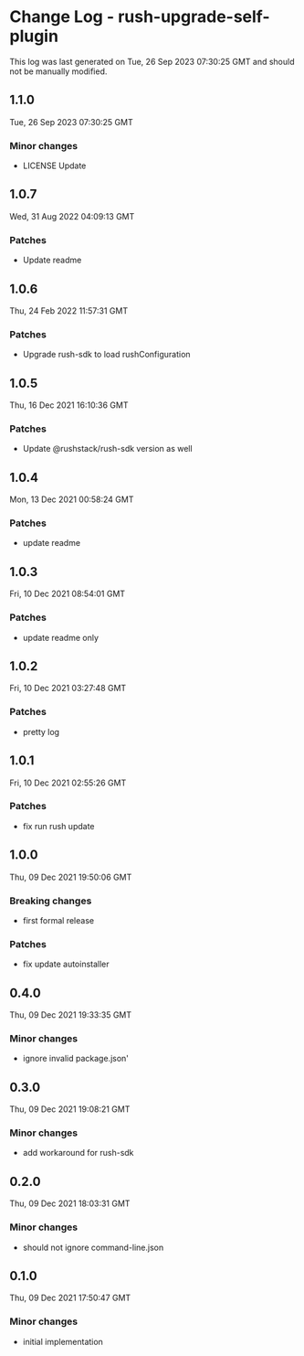 # Change Log - rush-upgrade-self-plugin

This log was last generated on Tue, 26 Sep 2023 07:30:25 GMT and should not be manually modified.

## 1.1.0
Tue, 26 Sep 2023 07:30:25 GMT

### Minor changes

- LICENSE Update

## 1.0.7
Wed, 31 Aug 2022 04:09:13 GMT

### Patches

- Update readme

## 1.0.6
Thu, 24 Feb 2022 11:57:31 GMT

### Patches

- Upgrade rush-sdk to load rushConfiguration

## 1.0.5
Thu, 16 Dec 2021 16:10:36 GMT

### Patches

- Update @rushstack/rush-sdk version as well

## 1.0.4
Mon, 13 Dec 2021 00:58:24 GMT

### Patches

- update readme

## 1.0.3
Fri, 10 Dec 2021 08:54:01 GMT

### Patches

- update readme only

## 1.0.2
Fri, 10 Dec 2021 03:27:48 GMT

### Patches

- pretty log

## 1.0.1
Fri, 10 Dec 2021 02:55:26 GMT

### Patches

- fix run rush update

## 1.0.0
Thu, 09 Dec 2021 19:50:06 GMT

### Breaking changes

- first formal release

### Patches

- fix update autoinstaller

## 0.4.0
Thu, 09 Dec 2021 19:33:35 GMT

### Minor changes

- ignore invalid package.json'

## 0.3.0
Thu, 09 Dec 2021 19:08:21 GMT

### Minor changes

- add workaround for rush-sdk

## 0.2.0
Thu, 09 Dec 2021 18:03:31 GMT

### Minor changes

- should not ignore command-line.json

## 0.1.0
Thu, 09 Dec 2021 17:50:47 GMT

### Minor changes

- initial implementation

